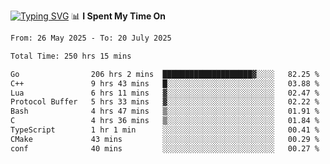 <a href="https://git.io/typing-svg"><img src="https://readme-typing-svg.demolab.com?font=Fira+Code&weight=700&size=35&pause=2000&center=true&random=false&width=1000&height=250&lines=%F0%9D%98%9B%F0%9D%98%A9%F0%9D%98%A6+%F0%9D%98%AD%F0%9D%98%AA%F0%9D%98%A7%F0%9D%98%A6+%F0%9D%98%B0%F0%9D%98%A7+%F0%9D%98%B5%F0%9D%98%A9%F0%9D%98%AA%F0%9D%98%B4+%F0%9D%98%B8%F0%9D%98%B0%F0%9D%98%B3%F0%9D%98%AD%F0%9D%98%A5+%F0%9D%98%AA%F0%9D%98%B4+%F0%9D%98%B0%F0%9D%98%AF%F0%9D%98%AD%F0%9D%98%BA+%F0%9D%98%B5%F0%9D%98%A9%F0%9D%98%A6+%F0%9D%98%A6%F0%9D%98%AF%F0%9D%98%AB%F0%9D%98%B0%F0%9D%98%BA%F0%9D%98%AE%F0%9D%98%A6%F0%9D%98%AF%F0%9D%98%B5+%F0%9D%98%B0%F0%9D%98%A7+%F0%9D%98%A5%F0%9D%98%A6%F0%9D%98%A4%F0%9D%98%A6%F0%9D%98%B1%F0%9D%98%B5%F0%9D%98%AA%F0%9D%98%B0%F0%9D%98%AF" alt="Typing SVG" /></a>
📊 **I Spent My Time On** 

<!--START_SECTION:waka-->

```txt
From: 26 May 2025 - To: 20 July 2025

Total Time: 250 hrs 15 mins

Go                206 hrs 2 mins  ████████████████████▓░░░░   82.25 %
C++               9 hrs 43 mins   █░░░░░░░░░░░░░░░░░░░░░░░░   03.88 %
Lua               6 hrs 11 mins   ▓░░░░░░░░░░░░░░░░░░░░░░░░   02.47 %
Protocol Buffer   5 hrs 33 mins   ▓░░░░░░░░░░░░░░░░░░░░░░░░   02.22 %
Bash              4 hrs 47 mins   ▒░░░░░░░░░░░░░░░░░░░░░░░░   01.91 %
C                 4 hrs 36 mins   ▒░░░░░░░░░░░░░░░░░░░░░░░░   01.84 %
TypeScript        1 hr 1 min      ░░░░░░░░░░░░░░░░░░░░░░░░░   00.41 %
CMake             43 mins         ░░░░░░░░░░░░░░░░░░░░░░░░░   00.29 %
conf              40 mins         ░░░░░░░░░░░░░░░░░░░░░░░░░   00.27 %
```

<!--END_SECTION:waka-->
